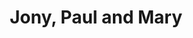 ---
raw_url: https://prdwebappstorage.blob.core.windows.net/kansaspattons/images/gallery-2009-10-18/img58363.jpg
index: 1
title: Jony, Paul and Mary
---